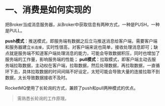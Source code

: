 # 一、消费是如何实现的

把Broker当成消息服务器，从Broker中获取信息有两种方式，一种是PUSH，一种是PULL。

**push模式**：推送模式，即服务端有数据之后立马推送消息给客户端，需要客户端和服务器建立`长连接`，实时性很高，对客户端来说也简单，接收处理消息即可；缺点就是服务端不知道客户端处理消息的能力，可能会导致数据积压，同时也增加了服务端的工作量，影响服务端的性能；
**pull模式**：拉取模式，即客户端主动去服务端拉取数据，主动权在客户端，拉取数据，然后处理数据，再拉取数据，一直循环下去，具体拉取数据的时间间隔不好设定，太短可能会导致大量的连接拉取不到数据，太长导致数据接收不及时。

RocketMQ使用了长轮询的方式，兼顾了push和pull两种模式的优点。

> 需熟悉长轮询的工作原理。




